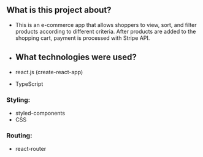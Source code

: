 ## What is this project about?

- This is an e-commerce app that allows shoppers to view, sort, and filter products according to different criteria. After products are added to the shopping cart, payment is processed with Stripe API.
- ## What technologies were used?

- react.js (create-react-app)
- TypeScript

### Styling:

- styled-components
- CSS

### Routing:

- react-router
